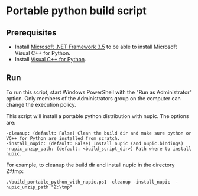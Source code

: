 # Portable python build script

## Prerequisites
* Install [Microsoft .NET Framework 3.5](https://www.microsoft.com/en-us/download/details.aspx?id=21) to be able to install Microsoft 
Visual C++ for Python.
* Install [Visual C++ for Python](http://aka.ms/vcpython27).

## Run

To run this script, start Windows PowerShell with the "Run as Administrator" option. 
Only members of the Administrators group on the computer can change the execution policy.

This script will install a portable python distribution with nupic. The options are:
```
-cleanup: (default: False) Clean the build dir and make sure python or VC++ for Python are installed from scratch.
-install_nupic: (default: False) Install nupic (and nupic.bindings)
-nupic_unzip_path: (default: <build_script_dir>) Path where to install nupic.
```

For example, to cleanup the build dir and install nupic in the directory Z:\tmp:
```
.\build_portable_python_with_nupic.ps1 -cleanup -install_nupic  -nupic_unzip_path "Z:\tmp"
```
